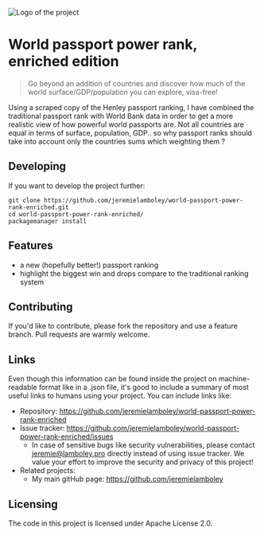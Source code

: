 ![Logo of the project](https://raw.githubusercontent.com/jeremielamboley/world-passport-power-rank-enriched/master/passport-illustration.jpg)

# World passport power rank, enriched edition
> Go beyond an addition of countries and discover how much of the world surface/GDP/population you can explore, visa-free!

Using a scraped copy of the Henley passport ranking, I have combined the traditional passport rank with World Bank data in order to get a more realistic view of how powerful world passports are.
Not all countries are equal in terms of surface, population, GDP.. so why passport ranks should take into account only the countries sums which weighting them ?

## Developing

If you want to develop the project further:

```shell
git clone https://github.com/jeremielamboley/world-passport-power-rank-enriched.git
cd world-passport-power-rank-enriched/
packagemanager install
```

## Features

* a new (hopefully better!) passport ranking
* highlight the biggest win and drops compare to the traditional ranking system

## Contributing

If you'd like to contribute, please fork the repository and use a feature branch. Pull requests are warmly welcome.

## Links

Even though this information can be found inside the project on machine-readable
format like in a .json file, it's good to include a summary of most useful
links to humans using your project. You can include links like:

- Repository: https://github.com/jeremielamboley/world-passport-power-rank-enriched
- Issue tracker: https://github.com/jeremielamboley/world-passport-power-rank-enriched/issues
  - In case of sensitive bugs like security vulnerabilities, please contact jeremie@lamboley.pro directly instead of using issue tracker. We value your effort to improve the security and privacy of this project!
- Related projects:
  - My main gitHub page: https://github.com/jeremielamboley

## Licensing

The code in this project is licensed under Apache License 2.0.